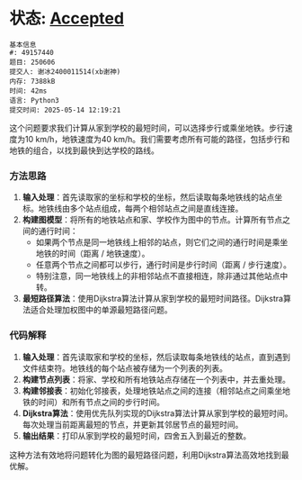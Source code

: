 # 状态: [Accepted](http://xzmdsa.openjudge.cn/2025hw6/solution/49157440/)

```
基本信息
#: 49157440
题目: 250606
提交人: 谢冰2400011514(xb谢神)
内存: 7388kB
时间: 42ms
语言: Python3
提交时间: 2025-05-14 12:19:21
```

这个问题要求我们计算从家到学校的最短时间，可以选择步行或乘坐地铁。步行速度为10 km/h，地铁速度为40 km/h。我们需要考虑所有可能的路径，包括步行和地铁的组合，以找到最快到达学校的路线。

### 方法思路
1. **输入处理**：首先读取家的坐标和学校的坐标，然后读取每条地铁线的站点坐标。地铁线由多个站点组成，每两个相邻站点之间是直线连接。
2. **构建图模型**：将所有的地铁站点和家、学校作为图中的节点。计算所有节点之间的通行时间：
   - 如果两个节点是同一地铁线上相邻的站点，则它们之间的通行时间是乘坐地铁的时间（距离 / 地铁速度）。
   - 任意两个节点之间都可以步行，通行时间是步行时间（距离 / 步行速度）。
   - 特别注意，同一地铁线上的非相邻站点不直接相连，除非通过其他站点中转。
3. **最短路径算法**：使用Dijkstra算法计算从家到学校的最短时间路径。Dijkstra算法适合处理加权图中的单源最短路径问题。

### 代码解释
1. **输入处理**：首先读取家和学校的坐标，然后读取每条地铁线的站点，直到遇到文件结束符。地铁线的每个站点被存储为一个列表的列表。
2. **构建节点列表**：将家、学校和所有地铁站点存储在一个列表中，并去重处理。
3. **构建邻接表**：初始化邻接表，处理地铁站点之间的连接（相邻站点之间乘坐地铁的时间）和所有节点之间的步行时间。
4. **Dijkstra算法**：使用优先队列实现的Dijkstra算法计算从家到学校的最短时间。每次处理当前距离最短的节点，并更新其邻居节点的最短时间。
5. **输出结果**：打印从家到学校的最短时间，四舍五入到最近的整数。

这种方法有效地将问题转化为图的最短路径问题，利用Dijkstra算法高效地找到最优解。